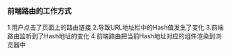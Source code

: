 ### 前端路由的工作方式
1.用户点击了页面上的路由链接
2.导致URL地址栏中的Hash值发生了变化
3.前端路由监听到了Hash地址的变化
4.前端路由把当前Hash地址对应的组件渲染到浏览器中